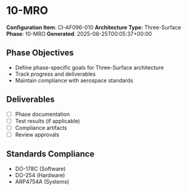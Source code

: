 # 10-MRO

**Configuration Item**: CI-AF096-010
**Architecture Type**: Three-Surface
**Phase**: 10-MRO
**Generated**: 2025-08-25T00:05:37+00:00

## Phase Objectives
- Define phase-specific goals for Three-Surface architecture
- Track progress and deliverables
- Maintain compliance with aerospace standards

## Deliverables
- [ ] Phase documentation
- [ ] Test results (if applicable)
- [ ] Compliance artifacts
- [ ] Review approvals

## Standards Compliance
- DO-178C (Software)
- DO-254 (Hardware)
- ARP4754A (Systems)
